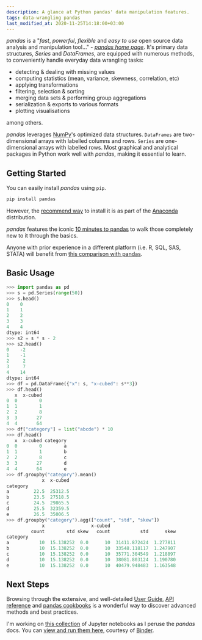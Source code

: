 ```yaml
---
description: A glance at Python pandas' data manipulation features.
tags: data-wrangling pandas
last_modified_at: 2020-11-25T14:18:00+03:00
---
```

*pandas* is a "*fast*, *powerful*, *flexible* and *easy to use* open source data analysis and manipulation tool..." - *[pandas home page][1]*. It's primary data structures, *Series* and *DataFrames*, are equipped with numerous methods, to conveniently handle everyday data wrangling tasks:

- detecting & dealing with missing values
- computing statistics (mean, variance, skewness, correlation, etc)
- applying transformations
- filtering, selection & sorting
- merging data sets & performing group aggregations
- serialization & exports to various formats
- plotting visualisations

among others.

*pandas* leverages [NumPy][12]'s optimized data structures. `DataFrames` are two-dimensional arrays with labelled columns and rows. `Series` are one-dimensional arrays with labelled rows. Most graphical and analytical packages in Python work well with *pandas*, making it essential to learn.

## Getting Started

You can easily install *pandas* using `pip`.

```bash
pip install pandas
```

However, the [recommend way][2] to install it is as part of the [Anaconda][3] distribution.

*pandas* features the iconic [10 minutes to pandas][4] to walk those completely new to it through the basics.

Anyone with prior experience in a different platform (i.e. R, SQL, SAS, STATA) will benefit from [this comparison with pandas][5].

## Basic Usage

```python
>>> import pandas as pd
>>> s = pd.Series(range(50))
>>> s.head()
0    0
1    1
2    2
3    3
4    4
dtype: int64
>>> s2 = s * s - 2
>>> s2.head()
0    -2
1    -1
2     2
3     7
4    14
dtype: int64
>>> df = pd.DataFrame({"x": s, "x-cubed": s**3})
>>> df.head()
   x  x-cubed
0  0        0
1  1        1
2  2        8
3  3       27
4  4       64
>>> df["category"] = list("abcde") * 10
>>> df.head()
   x  x-cubed category
0  0        0        a
1  1        1        b
2  2        8        c
3  3       27        d
4  4       64        e
>>> df.groupby("category").mean()
             x  x-cubed
category               
a         22.5  25312.5
b         23.5  27518.5
c         24.5  29865.5
d         25.5  32359.5
e         26.5  35006.5
>>> df.groupby("category").agg(["count", "std", "skew"])
             x                 x-cubed                        
         count        std skew   count           std      skew
category                                                      
a           10  15.138252  0.0      10  31411.872424  1.277811
b           10  15.138252  0.0      10  33548.118117  1.247907
c           10  15.138252  0.0      10  35771.304549  1.218897
d           10  15.138252  0.0      10  38081.803124  1.190780
e           10  15.138252  0.0      10  40479.948483  1.163548
```

## Next Steps

Browsing through the extensive, and well-detailed [User Guide][6], [API reference][7] and [pandas cookbooks][8] is a wonderful way to discover advanced methods and best practices.

I'm working on [this collection][9] of Jupyter notebooks as I peruse the *pandas* docs. You can [view and run them here][10], courtesy of [Binder][11].

[1]: https://pandas.pydata.org
[2]: https://pandas.pydata.org/docs/getting_started/install.html
[3]: https://docs.continuum.io/anaconda/
[4]: https://pandas.pydata.org/docs/getting_started/10min.html
[5]: https://pandas.pydata.org/docs/getting_started/comparison/index.html
[6]: https://pandas.pydata.org/docs/user_guide/index.html
[7]: https://pandas.pydata.org/docs/reference/index.html
[8]: https://pandas.pydata.org/docs/user_guide/cookbook.html
[9]: https://github.com/Tim-Abwao/learning-pandas
[10]: https://mybinder.org/v2/gh/Tim-Abwao/learning-pandas/HEAD
[11]: https://mybinder.org
[12]: https://numpy.org
